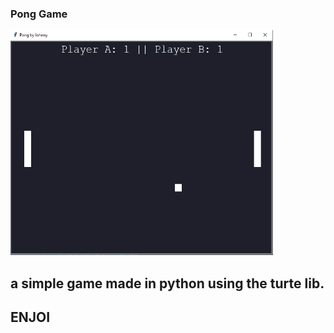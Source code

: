 ### Pong Game

<p style="align:center"><img src="./CAP.PNG" width="420px" height="360px"></p>

<dr>

## a simple game made in python using the turte lib.

## <B> ENJOI </B>

